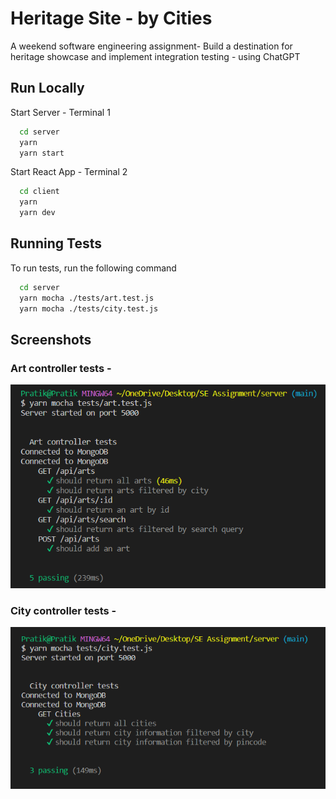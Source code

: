 # Heritage Site - by Cities

A weekend software engineering assignment- Build a destination for heritage showcase and implement integration testing - using ChatGPT

## Run Locally

Start Server - Terminal 1

```bash
  cd server
  yarn
  yarn start
```

Start React App - Terminal 2

```bash
  cd client
  yarn
  yarn dev
```

## Running Tests

To run tests, run the following command

```bash
  cd server
  yarn mocha ./tests/art.test.js
  yarn mocha ./tests/city.test.js
```

## Screenshots

### Art controller tests -

![Art Tests](./images/art.png)

### City controller tests -

![City Tests](./images/city.png)
